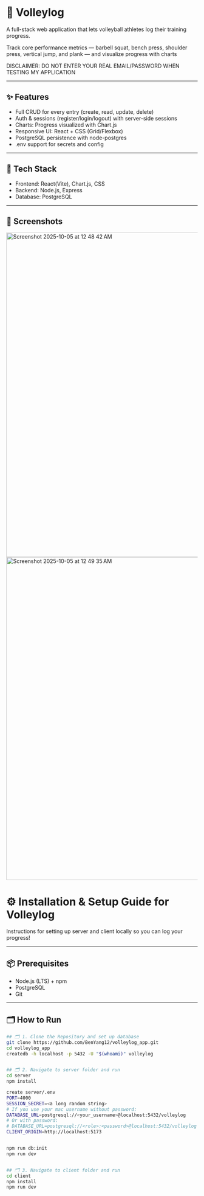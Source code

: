 

# 🏐 Volleylog

A full-stack web application that lets volleyball athletes log their training progress.

Track core performance metrics — barbell squat, bench press, shoulder press, vertical jump, and plank — and visualize progress with charts

DISCLAIMER: DO NOT ENTER YOUR REAL EMAIL/PASSWORD WHEN TESTING MY APPLICATION

---

## ✨ Features

- Full CRUD for every entry (create, read, update, delete)
- Auth & sessions (register/login/logout) with server-side sessions
- Charts: Progress visualized with Chart.js
- Responsive UI: React + CSS (Grid/Flexbox)
- PostgreSQL persistence with node-postgres
- .env support for secrets and config

---

## 🚀 Tech Stack

- Frontend: React(Vite), Chart.js, CSS
- Backend: Node.js, Express
- Database: PostgreSQL
---

## 📸 Screenshots
<img width="1512" height="853" alt="Screenshot 2025-10-05 at 12 48 42 AM" src="https://github.com/user-attachments/assets/d18a51f4-c4fb-49f8-84ff-dcb4b357e144" />
<img width="1509" height="849" alt="Screenshot 2025-10-05 at 12 49 35 AM" src="https://github.com/user-attachments/assets/bbeb7520-7403-4604-bc06-ef026c0928c7" />


# ⚙️ Installation & Setup Guide for Volleylog
Instructions for setting up server and client locally so you can log your progress!

---

## 📦 Prerequisites
- Node.js (LTS) + npm
- PostgreSQL
- Git


---

## 🗂️ How to Run
```bash
## 🗂️ 1. Clone the Repository and set up database
git clone https://github.com/BenYang12/volleylog_app.git
cd volleylog_app
createdb -h localhost -p 5432 -U "$(whoami)" volleylog


## 🗂️ 2. Navigate to server folder and run
cd server
npm install

create server/.env
PORT=4000
SESSION_SECRET=<a long random string>
# If you use your mac username without password:
DATABASE_URL=postgresql://<your_username>@localhost:5432/volleylog
# Or with password:
# DATABASE_URL=postgresql://<role>:<password>@localhost:5432/volleylog
CLIENT_ORIGIN=http://localhost:5173


npm run db:init
npm run dev


## 🗂️ 3. Navigate to client folder and run
cd client
npm install
npm run dev





